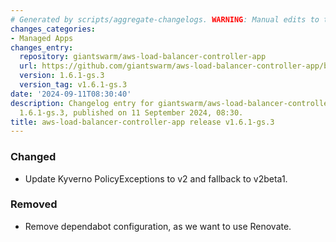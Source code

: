 ```yaml
---
# Generated by scripts/aggregate-changelogs. WARNING: Manual edits to this files will be overwritten.
changes_categories:
- Managed Apps
changes_entry:
  repository: giantswarm/aws-load-balancer-controller-app
  url: https://github.com/giantswarm/aws-load-balancer-controller-app/blob/master/CHANGELOG.md#161-gs3---2024-09-11
  version: 1.6.1-gs.3
  version_tag: v1.6.1-gs.3
date: '2024-09-11T08:30:40'
description: Changelog entry for giantswarm/aws-load-balancer-controller-app version
  1.6.1-gs.3, published on 11 September 2024, 08:30.
title: aws-load-balancer-controller-app release v1.6.1-gs.3
---
```


### Changed
- Update Kyverno PolicyExceptions to v2 and fallback to v2beta1.
### Removed
- Remove dependabot configuration, as we want to use Renovate.
